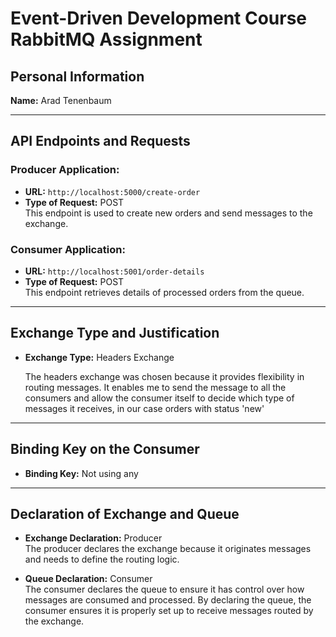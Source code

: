 # Event-Driven Development Course RabbitMQ Assignment

## Personal Information

**Name:** Arad Tenenbaum

---

## API Endpoints and Requests

### Producer Application:

- **URL:** `http://localhost:5000/create-order`
- **Type of Request:** POST  
  This endpoint is used to create new orders and send messages to the exchange.

### Consumer Application:

- **URL:** `http://localhost:5001/order-details`
- **Type of Request:** POST  
  This endpoint retrieves details of processed orders from the queue.

---

## Exchange Type and Justification

- **Exchange Type:** Headers Exchange

  The headers exchange was chosen because it provides flexibility in routing messages. It enables me to send the message to all the consumers and allow the consumer itself to decide which type of messages it receives, in our case orders with status 'new'

---

## Binding Key on the Consumer

- **Binding Key:** Not using any

---

## Declaration of Exchange and Queue

- **Exchange Declaration:** Producer  
  The producer declares the exchange because it originates messages and needs to define the routing logic.

- **Queue Declaration:** Consumer  
  The consumer declares the queue to ensure it has control over how messages are consumed and processed. By declaring the queue, the consumer ensures it is properly set up to receive messages routed by the exchange.
